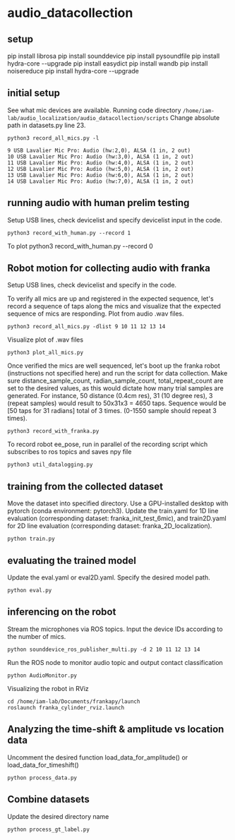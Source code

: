 # audio_datacollection

## setup
pip install librosa
pip install sounddevice
pip install pysoundfile
pip install hydra-core --upgrade
pip install easydict
pip install wandb
pip install noisereduce
pip install hydra-core --upgrade

## initial setup
See what mic devices are available. Running code directory `/home/iam-lab/audio_localization/audio_datacollection/scripts`
Change absolute path in datasets.py line 23.

```
python3 record_all_mics.py -l
```

```
9 USB Lavalier Mic Pro: Audio (hw:2,0), ALSA (1 in, 2 out)
10 USB Lavalier Mic Pro: Audio (hw:3,0), ALSA (1 in, 2 out)
11 USB Lavalier Mic Pro: Audio (hw:4,0), ALSA (1 in, 2 out)
12 USB Lavalier Mic Pro: Audio (hw:5,0), ALSA (1 in, 2 out)
13 USB Lavalier Mic Pro: Audio (hw:6,0), ALSA (1 in, 2 out)
14 USB Lavalier Mic Pro: Audio (hw:7,0), ALSA (1 in, 2 out)
```



## running audio with human prelim testing
Setup USB lines, check devicelist and specify devicelist input in the code. 
```
python3 record_with_human.py --record 1
```

To plot
python3 record_with_human.py --record 0



## Robot motion for collecting audio with franka
Setup USB lines, check devicelist and specify in the code.

To verify all mics are up and registered in the expected sequence, let's record a sequence of taps along the mics and visualize that the expected sequence of mics are responding. Plot from audio .wav files.

```
python3 record_all_mics.py -dlist 9 10 11 12 13 14
```

Visualize plot of .wav files
```
python3 plot_all_mics.py
```

Once verified the mics are well sequenced, let's boot up the franka robot (instructions not specified here) and run the script for data collection. Make sure distance_sample_count, radian_sample_count, total_repeat_count are set to the desired values, as this would dictate how many trial samples are generated. For instance, 50 distance (0.4cm res), 31 (10 degree res), 3 (repeat samples) would result to 50x31x3 = 4650 taps. Sequence would be [50 taps for 31 radians] total of 3 times. (0-1550 sample should repeat 3 times).
```
python3 record_with_franka.py 
```

To record robot ee_pose, run in parallel of the recording script which subscribes to ros topics and saves npy file
```
python3 util_datalogging.py 
```

## training from the collected dataset

Move the dataset into specified directory. Use a GPU-installed desktop with pytorch (conda environment: pytorch3).
Update the train.yaml for 1D line evaluation (corresponding dataset: franka_init_test_6mic), and train2D.yaml for 2D line evaluation (corresponding dataset: franka_2D_localization). 

```
python train.py 
```

## evaluating the trained model
Update the eval.yaml or eval2D.yaml. Specify the desired model path.  
```
python eval.py 
```


## inferencing on the robot
Stream the microphones via ROS topics. Input the device IDs according to the number of mics.
```
python sounddevice_ros_publisher_multi.py -d 2 10 11 12 13 14
```

Run the ROS node to monitor audio topic and output contact classification
```
python AudioMonitor.py
```

Visualizing the robot in RViz
```
cd /home/iam-lab/Documents/frankapy/launch
roslaunch franka_cylinder_rviz.launch
```

## Analyzing the time-shift & amplitude vs location data
Uncomment the desired function load_data_for_amplitude() or load_data_for_timeshift() 
```
python process_data.py
```

## Combine datasets
Update the desired directory name

```
python process_gt_label.py
```